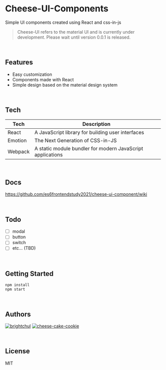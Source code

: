 # Cheese-UI-Components

Simple UI components created using React and css-in-js

> Cheese-UI refers to the material UI and is currently under development.
> Please wait until version 0.0.1 is released.

<br/>

## Features

- Easy customization
- Components made with React
- Simple design based on the material design system

<br/>

## Tech

| Tech    | Description                                                |
| ------- | ---------------------------------------------------------- |
| React   | A JavaScript library for building user interfaces          |
| Emotion | The Next Generation of CSS-in-JS                           |
| Webpack | A static module bundler for modern JavaScript applications |

<br/>

## Docs

https://github.com/es6frontendstudy2021/cheese-ui-component/wiki

<br/>

## Todo

- [ ] modal
- [ ] button
- [ ] switch
- [ ] etc... (TBD)

<br/>

## Getting Started

```shell
npm install
npm start
```

<br/>

## Authors

[![brightchul](https://img.shields.io/badge/DEVELOPER-brightchul-blue)](https://github.com/brightchul)
[![cheese-cake-cookie](https://img.shields.io/badge/DEVELOPER-cheese⎼cake⎼cookie-blue)](https://github.com/cheese-cake-cookie)

<br/>

## License

MIT

